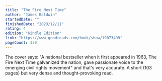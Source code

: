 ```yaml
---
title: "The Fire Next Time"
author: "James Baldwin"
startedDate: ""
finishedDate: "2023/12/11"
rating: 4
edition: "Kindle Edition"
link: "https://www.goodreads.com/book/show/19073499"
pageCount: 130
---
```

The cover says: "A national bestseller when it first appeared in 1963, The Fire Next Time galvanized the nation, gave passionate voice to the emerging civil rights movement" and that's very accurate. A short (103 pages) but very dense and thought-provoking read.

